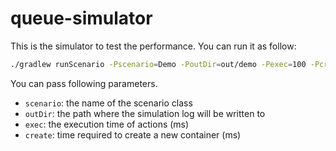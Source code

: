 # queue-simulator
This is the simulator to test the performance.
You can run it as follow:

```bash
./gradlew runScenario -Pscenario=Demo -PoutDir=out/demo -Pexec=100 -Pcreate=300
```

You can pass following parameters.
* `scenario`: the name of the scenario class
* `outDir`: the path where the simulation log will be written to
* `exec`: the execution time of actions (ms)
* `create`: time required to create a new container (ms)
